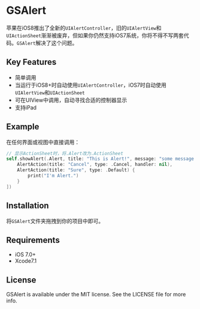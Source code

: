 # GSAlert

苹果在iOS8推出了全新的`UIAlertController`，旧的`UIAlertView`和`UIActionSheet`渐渐被废弃，但如果你仍然支持iOS7系统，你将不得不写两套代码。`GSAlert`解决了这个问题。

## Key Features

* 简单调用
* 当运行于iOS8+时自动使用`UIAlertController`，iOS7时自动使用`UIAlertView`和`UIActionSheet`
* 可在UIView中调用，自动寻找合适的控制器显示
* 支持iPad

## Example

在任何界面或视图中直接调用：
```swift
// 显示ActionSheet时，将.Alert改为.ActionSheet
self.showAlert(.Alert, title: "This is Alert!", message: "some message...", sourceView: sender, actions: [
    AlertAction(title: "Cancel", type: .Cancel, handler: nil),
    AlertAction(title: "Sure", type: .Default) {
        print("I'm Alert.")
    }
])
```

## Installation

将`GSAlert`文件夹拖拽到你的项目中即可。

## Requirements

* iOS 7.0+
* Xcode7.1

## License

GSAlert is available under the MIT license. See the LICENSE file for more info.
